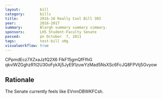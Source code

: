```yaml
---
layout:         bill
category:       bills
title:          2016-10 Really Cool Bill 303
year:           2016-2017
summary:        Blargh summary summary simmary.
sponsors:       LHS Student-Faculty Senate
passed:         pn October  7, 2011
tags:           test-bill vHg
visualworkflow: true
---
```



CPpmdEcz7XZxaJzfQ2X6 FlkF15gmQfFfhG qkvlWZGghzR1t2U30oFykXj5JyE91zuwYzMad5NsXSc6FcJQ8FPVtj5Gvyow 




Rationale
---------
The Senate currently feels like EVnmDBWKFCsh.
